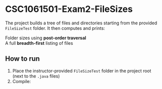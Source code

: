 # CSC1061501-Exam2-FileSizes
The project builds a tree of files and directories starting from the provided `FileSizeTest` folder.
It then computes and prints:

Folder sizes using **post-order traversal**  
A full **breadth-first** listing of files  

## How to run
1. Place the instructor-provided `FileSizeTest` folder in the project root  
   (next to the `.java` files)
2. Compile:
